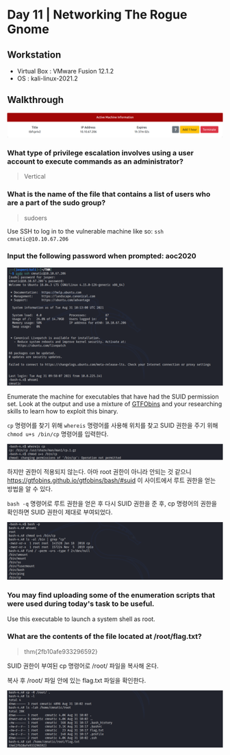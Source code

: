 # Day 11 | Networking The Rogue Gnome

## Workstation
- Virtual Box : VMware Fusion 12.1.2
- OS : kali-linux-2021.2

## Walkthrough
![attackbox](https://github.com/jasperkim425/Walkthrough/blob/main/TryHackMe/25%20Days%20of%20Cyber%20Security/Day%2011/image/attackbox.png)

### What type of privilege escalation involves using a user account to execute commands as an administrator?

> Vertical

### What is the name of the file that contains a list of users who are a part of the sudo group?

> sudoers

Use SSH to log in to the vulnerable machine like so: `ssh cmnatic@10.10.67.206`

### Input the following password when prompted: aoc2020

![ssh](https://github.com/jasperkim425/Walkthrough/blob/main/TryHackMe/25%20Days%20of%20Cyber%20Security/Day%2011/image/ssh.png)

Enumerate the machine for executables that have had the SUID permission set. Look at the output and use a mixture of [GTFObins](https://gtfobins.github.io/) and your researching skills to learn how to exploit this binary.

`cp` 명령어를 찾기 위해 `whereis` 명령어를 사용해 위치를 찾고 SUID 권한을 주기 위해 `chmod u+s /bin/cp` 명령어를 입력한다.

![cp](https://github.com/jasperkim425/Walkthrough/blob/main/TryHackMe/25%20Days%20of%20Cyber%20Security/Day%2011/image/cp.png)

하지만 권한이 적용되지 않는다. 아마 root 권한이 아니라 안되는 것 같으니 https://gtfobins.github.io/gtfobins/bash/#suid 이 사이트에서 루트 권한을 얻는 방법을 알 수 있다.

`bash -q` 명령어로 루트 권한을 얻은 후 다시 SUID 권한을 준 후, cp 명령어의 권한을 확인하면 SUID 권한이 제대로 부여되었다.

![root](https://github.com/jasperkim425/Walkthrough/blob/main/TryHackMe/25%20Days%20of%20Cyber%20Security/Day%2011/image/root.png)

### You may find uploading some of the enumeration scripts that were used during today's task to be useful.



Use this executable to launch a system shell as root.

### What are the contents of the file located at /root/flag.txt?

> thm{2fb10afe933296592}

SUID 권한이 부여된 cp 명령어로 /root/ 파일을 복사해 온다.

복사 후 /root/ 파일 안에 있는 flag.txt 파일을 확인한다.

![flag](https://github.com/jasperkim425/Walkthrough/blob/main/TryHackMe/25%20Days%20of%20Cyber%20Security/Day%2011/image/flag.png)
